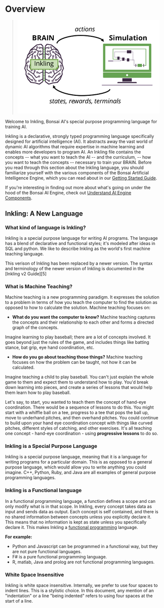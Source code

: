 # Overview

> ![Brain and Simulator][3]

Welcome to Inkling, Bonsai AI's special purpose programming language for training AI.

Inkling is a declarative, strongly typed programming language specifically designed for artificial intelligence (AI). It abstracts away the vast world of dynamic AI algorithms that require expertise in machine learning and enables more developers to program AI. An Inkling file contains the concepts -- what you want to teach the AI -- and the curriculum, -- how you want to teach the concepts -- necessary to train your BRAIN. Before you read through this section about the Inkling language, you should familiarize yourself with the various components of the Bonsai Artificial Intelligence Engine, which you can read about in our [Getting Started Guide][1].

If you're interesting in finding out more about what's going on under the hood of the Bonsai AI Engine, check out [Understand AI Engine Components][2].

## Inkling: A New Language

### What kind of language is Inkling?

Inkling is a special purpose language for writing AI programs. The language has a blend of declarative and functional styles; it's modeled after ideas in SQL and python. We like to describe Inkling as the world's first machine teaching language.  

<aside class="notice">
This verison of Inkling has been replaced by a newer version. The syntax and terminology of the newer version of Inkling is documented in the [Inkling v2 Guide][5]
</aside>

### What is Machine Teaching?

Machine teaching is a new programming paradigm. It expresses the solution to a problem in terms of how you teach the computer to find the solution as opposed to how to calculate the solution. Machine teaching focuses on:

* **What do you want the computer to know?**
Machine teaching captures the concepts and their relationship to each other and forms a directed graph of the concepts.

Imagine learning to play baseball; there are a lot of concepts involved. It goes beyond just the rules of the game, and includes things like batting stance, bat grip, eye hand coordination, etc.

* **How do you go about teaching those things?**
Machine teaching focuses on how the problem can be taught, not how it can be calculated.

Imagine teaching a child to play baseball. You can't just explain the whole game to them and expect them to understand how to play. You'd break down learning into pieces, and create a series of lessons that would help them learn how to play baseball.

Let's say, to start, you wanted to teach them the concept of hand-eye coordination. There would be a sequence of lessons to do this. You might start with a whiffle ball on a tee, progress to a tee that pops the ball up, move to underhand pitches, and then overhand pitches. You could continue to build upon your hand eye coordination concept with things like curved pitches, different styles of catching, and other exercises. It's all teaching one concept - hand-eye coordination - using **progressive lessons** to do so.

### Inkling is a Special Purpose Language

Inkling is a special purpose language, meaning that it is a language for writing programs for a particular domain. This is as opposed to a general purpose language, which would allow you to write anything you could imagine. C++, Python, Ruby, and Java are all examples of general purpose programming languages.

### Inkling is a Functional language

In a functional programming language, a function defines a scope and can only modify what is in that scope. In Inkling, every concept takes data as input and sends data as output. Each concept is self contained, and there is no shared information between concepts unless you explicitly declare it. This means that no information is kept as state unless you specifically declare it. This makes Inkling a [functional programming][4] language.

**For example:**

* Python and Javascript can be programmed in a functional way, but they are not pure functional languages.
* F# is a pure functional programming language.
* R, matlab, Java and prolog are not functional programming languages.

### White Space Insensitive

Inkling is white space insensitive. Internally, we prefer to use four spaces to indent lines. This is a stylistic choice. In this document, any mention of an "indentation" or a line "being indented" refers to using four spaces at the start of a line.


[1]: ./getting-started.html#the-bonsai-platform
[2]: ./ai-engine-guide.html
[3]: ../../images/data-flow-simple.png
[4]: https://en.wikipedia.org/wiki/Functional_programming
[5]: ../guides/inkling2-guide.html#overview

